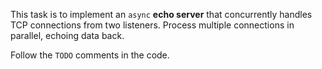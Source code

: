 This task is to implement an `async` **echo server** that concurrently handles TCP connections from two listeners. 
Process multiple connections in parallel, echoing data back.

Follow the `TODO` comments in the code.